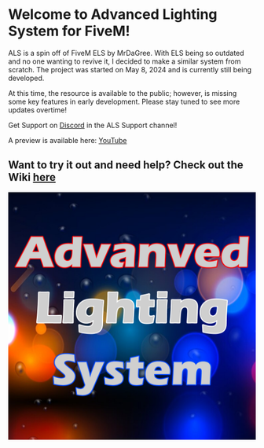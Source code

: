 # Welcome to Advanced Lighting System for FiveM!

ALS is a spin off of FiveM ELS by MrDaGree. With ELS being so outdated and no one wanting to revive it, I decided to make a similar system from scratch. The project was started on May 8, 2024 and is currently still being developed. 

At this time, the resource is available to the public; however, is missing some key features in early development. Please stay tuned to see more updates overtime!

Get Support on [Discord](https://discord.gg/ur8vvgZJsy) in the ALS Support channel!

A preview is available here: [YouTube](https://youtu.be/X5OnLkTTM64)

## Want to try it out and need help? Check out the Wiki [here](https://github.com/Abel-Gaming/Advanced-Lighting-System/wiki)

![Logo](https://raw.githubusercontent.com/Abel-Gaming/Advanced-Lighting-System/main/Media/Logo.png)
